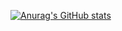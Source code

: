 [![Anurag's GitHub stats](https://github-readme-stats.vercel.app/api?username=Atropina&show_icons=true)](https://github.com/anuraghazra/github-readme-stats)
